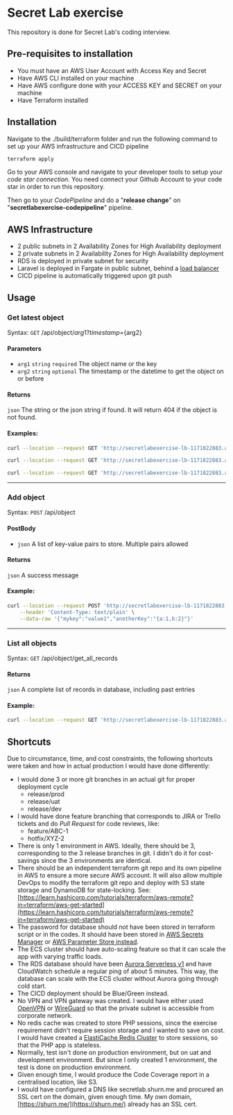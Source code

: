 # Secret Lab exercise

This repository is done for Secret Lab's coding interview.

## Pre-requisites to installation

- You must have an AWS User Account with Access Key and Secret
- Have AWS CLI installed on your machine
- Have AWS configure done with your ACCESS KEY and SECRET on your machine
- Have Terraform installed

## Installation

Navigate to the ./build/terraform folder and run the following command to set up your AWS infrastructure and CICD pipeline

```bash
terraform apply
```

Go to your AWS console and navigate to your developer tools to setup your _code star connection_. You need connect your Github Account to your code star in order to run this repository.

Then go to your _CodePipeline_ and do a "__release change__" on "__secretlabexercise-codepipeline__" pipeline.

## AWS Infrastructure

- 2 public subnets in 2 Availability Zones for High Availability deployment
- 2 private subnets in 2 Availability Zones for High Availability deployment
- RDS is deployed in private subnet for security
- Laravel is deployed in Fargate in public subnet, behind a [load balancer](http://secretlabexercise-lb-1171822883.ap-southeast-1.elb.amazonaws.com/)
- CICD pipeline is automatically triggered upon git push

## Usage

### Get latest object

Syntax: `GET` /api/object/${arg1}?timestamp=${arg2}

#### Parameters
- `arg1` `string` `required` The object name or the key
- `arg2` `string` `optional` The timestamp or the datetime to get the object on or before

#### Returns
`json` The string or the json string if found. It will return 404 if the object is not found.

#### Examples:
```bash
curl --location --request GET 'http://secretlabexercise-lb-1171822883.ap-southeast-1.elb.amazonaws.com/api/object/mykey'

curl --location --request GET 'http://secretlabexercise-lb-1171822883.ap-southeast-1.elb.amazonaws.com/api/object/mykey?timestamp=1633296600'

curl --location --request GET 'http://secretlabexercise-lb-1171822883.ap-southeast-1.elb.amazonaws.com/api/object/mykey?timestamp=2021-10-03 21:30:00'
```
- - - -
### Add object

Syntax: `POST` /api/object

#### PostBody
- `json` A list of key-value pairs to store. Multiple pairs allowed

#### Returns
`json` A success message

#### Example:
```bash
curl --location --request POST 'http://secretlabexercise-lb-1171822883.ap-southeast-1.elb.amazonaws.com/api/object' \
    --header 'Content-Type: text/plain' \
    --data-raw '{"mykey":"value1","anotherKey":"{a:1,b:2}"}'
```
- - - -
### List all objects

Syntax: `GET` /api/object/get_all_records

#### Returns
`json` A complete list of records in database, including past entries

#### Example:
```bash
curl --location --request GET 'http://secretlabexercise-lb-1171822883.ap-southeast-1.elb.amazonaws.com/api/object/get_all_records'
```

## Shortcuts
Due to circumstance, time, and cost constraints, the following shortcuts were taken and how in actual production I would have done differently:

- I would done 3 or more git branches in an actual git for proper deployment cycle
  - release/prod
  - release/uat
  - release/dev
- I would have done feature branching that corresponds to JIRA or Trello tickets and do _Pull Request_ for code reviews, like:
  - feature/ABC-1
  - hotfix/XYZ-2
- There is only 1 environment in AWS. Ideally, there should be 3, corresponding to the 3 release branches in git. I didn't do it for cost-savings since the 3 environments are identical.
- There should be an independent terraform git repo and its own pipeline in AWS to ensure a more secure AWS account. It will also allow multiple DevOps to modify the terraform git repo and deploy with S3 state storage and DynamoDB for state-locking. See: [https://learn.hashicorp.com/tutorials/terraform/aws-remote?in=terraform/aws-get-started](https://learn.hashicorp.com/tutorials/terraform/aws-remote?in=terraform/aws-get-started)
- The password for database should not have been stored in terraform script or in the codes. It should have been stored in [AWS Secrets Manager](https://aws.amazon.com/secrets-manager/) or [AWS Parameter Store instead](https://docs.aws.amazon.com/systems-manager/latest/userguide/systems-manager-parameter-store.html).
- The ECS cluster should have auto-scaling feature so that it can scale the app with varying traffic loads.
- The RDS database should have been [Aurora Serverless v1](https://docs.aws.amazon.com/systems-manager/latest/userguide/systems-manager-parameter-store.html) and have CloudWatch schedule a regular ping of about 5 minutes. This way, the database can scale with the ECS cluster without Aurora going through cold start.
- The CICD deployment should be Blue/Green instead.
- No VPN and VPN gateway was created. I would have either used [OpenVPN](https://shurn.me/blog/2016-12-19/creating-a-hybrid-data-centre-with-openvpn) or [WireGuard](https://www.wireguard.com/) so that the private subnet is accessible from corporate network.
- No redis cache was created to store PHP sessions, since the exercise requirement didn't require session storage and I wanted to save on cost. I would have created a [ElastiCache Redis Cluster](https://aws.amazon.com/elasticache/redis/) to store sessions, so that the PHP app is stateless.
- Normally, test isn't done on production environment, but on uat and development environment. But since I only created 1 environment, the test is done on production environment.
- Given enough time, I would produce the Code Coverage report in a centralised location, like S3.
- I would have configured a DNS like secretlab.shurn.me and procured an SSL cert on the domain, given enough time. My own domain, [https://shurn.me/](https://shurn.me/) already has an SSL cert.
